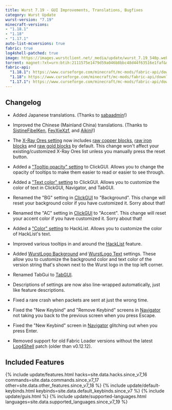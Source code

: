 ```yaml
---
title: Wurst 7.19 - GUI Improvements, Translations, Bugfixes
category: Wurst Update
wurst-version: "7.19"
minecraft-versions:
- "1.18.1"
- "1.18"
- "1.17.1"
auto-list-mcversions: true
fabric: true
log4shell-patched: true
image: https://images.wurstclient.net/_media/update/wurst_7.19_540p.webp
torrent: magnet:?xt=urn:btih:2111575e1479d59a046b8bbc48d44f63516e1faf&dn=Wurst%207.19&tr=udp%3a%2f%2fopen.tracker.cl%3a1337%2fannounce&tr=udp%3a%2f%2ftracker.opentrackr.org%3a1337%2fannounce&tr=udp%3a%2f%2f9.rarbg.com%3a2810%2fannounce&tr=udp%3a%2f%2fexodus.desync.com%3a6969%2fannounce&tr=udp%3a%2f%2fwww.torrent.eu.org%3a451%2fannounce&tr=udp%3a%2f%2ftracker.torrent.eu.org%3a451%2fannounce&tr=udp%3a%2f%2ftracker.tiny-vps.com%3a6969%2fannounce&tr=udp%3a%2f%2ftracker.theoks.net%3a6969%2fannounce&tr=udp%3a%2f%2ftracker.skyts.net%3a6969%2fannounce&tr=udp%3a%2f%2ftracker.pomf.se%3a80%2fannounce&tr=udp%3a%2f%2ftracker.moeking.me%3a6969%2fannounce&tr=udp%3a%2f%2ftracker.lelux.fi%3a6969%2fannounce&tr=udp%3a%2f%2ftracker.edkj.club%3a6969%2fannounce&tr=udp%3a%2f%2ftracker-udp.gbitt.info%3a80%2fannounce&tr=udp%3a%2f%2fretracker.lanta-net.ru%3a2710%2fannounce&tr=udp%3a%2f%2fopentracker.i2p.rocks%3a6969%2fannounce&tr=udp%3a%2f%2fopen.tracker.ink%3a6969%2fannounce&tr=udp%3a%2f%2fopen.stealth.si%3a80%2fannounce&tr=udp%3a%2f%2fipv4.tracker.harry.lu%3a80%2fannounce&tr=udp%3a%2f%2fbt2.archive.org%3a6969%2fannounce
fabric-api:
  "1.18.1": https://www.curseforge.com/minecraft/mc-mods/fabric-api/download/3546679
  "1.18": https://www.curseforge.com/minecraft/mc-mods/fabric-api/download/3546679
  "1.17.1": https://www.curseforge.com/minecraft/mc-mods/fabric-api/download/3546670
---
```

## Changelog

- Added Japanese translations. (Thanks to <a href="https://github.com/sabaadmin">sabaadmin</a>!)

- Improved the Chinese (Mainland China) translations. (Thanks to <a href="https://github.com/SistineFibelKen">SistineFibelKen</a>, <a href="https://github.com/FeyXieXzf">FeyXieXzf</a>, and <a href="https://github.com/Aikini">Aikini</a>!)

- The [X-Ray Ores setting](https://wurst.wiki/x-ray#ores) now includes [raw copper blocks](https://minecraft.wiki/w/Block_of_Raw_Copper), [raw iron blocks](https://minecraft.wiki/w/Block_of_Raw_Iron) and [raw gold blocks](https://minecraft.wiki/w/Block_of_Raw_Gold) by default. This change won't affect your existing/customized X-Ray Ores list unless you manually press the reset button.

- Added a ["Tooltip opacity" setting](https://wurst.wiki/clickgui#tooltip_opacity) to ClickGUI. Allows you to change the opacity of tooltips to make them easier to read or easier to see through.

- Added a ["Text color" setting](https://wurst.wiki/clickgui#text_color) to ClickGUI. Allows you to customize the color of text in ClickGUI, Navigator, and TabGUI.

- Renamed the "BG" setting in [ClickGUI](https://wurst.wiki/clickgui) to "Background". This change will reset your background color if you have customized it. Sorry about that!

- Renamed the "AC" setting in [ClickGUI](https://wurst.wiki/clickgui) to "Accent". This change will reset your accent color if you have customized it. Sorry about that!

- Added a ["Color" setting](https://wurst.wiki/hacklist#color) to HackList. Allows you to customize the color of HackList's text.

- Improved various tooltips in and around the [HackList](https://wurst.wiki/hacklist) feature.

- Added [WurstLogo Background](https://wurst.wiki/wurstlogo#background) and [WurstLogo Text](https://wurst.wiki/wurstlogo#text) settings. These allow you to customize the background color and text color of the version string that's shown next to the Wurst logo in the top left corner.

- Renamed TabGui to [TabGUI](https://wurst.wiki/tabgui).

- Descriptions of settings are now also line-wrapped automatically, just like feature descriptions.

- Fixed a rare crash when packets are sent at just the wrong time.

- Fixed the "New Keybind" and "Remove Keybind" screens in [Navigator](https://wurst.wiki/navigator) not taking you back to the previous screen when you press Escape.

- Fixed the "New Keybind" screen in [Navigator](https://wurst.wiki/navigator) glitching out when you press Enter.

- Removed support for old Fabric Loader versions without the latest [Log4Shell](https://wurst.wiki/log4shell) patch (older than v0.12.12).

## Included Features

{% include update/features.html hacks=site.data.hacks.since_v7_16 commands=site.data.commands.since_v7_17 other=site.data.other_features.since_v7_18 %}
{% include update/default-keybinds.html keybinds=site.data.default_keybinds.since_v7 %}
{% include update/guis.html %}
{% include update/supported-languages.html languages=site.data.supported_languages.since_v7_19 %}
